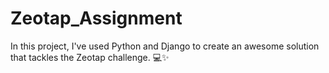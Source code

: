 # Zeotap_Assignment
In this project, I've used Python and Django to create an awesome solution that tackles the Zeotap challenge. 💻✨
